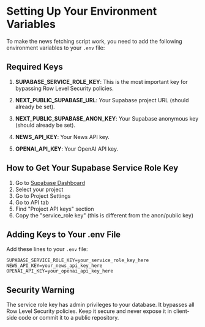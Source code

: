 # Setting Up Your Environment Variables

To make the news fetching script work, you need to add the following environment variables to your `.env` file:

## Required Keys

1. **SUPABASE_SERVICE_ROLE_KEY**: This is the most important key for bypassing Row Level Security policies.

2. **NEXT_PUBLIC_SUPABASE_URL**: Your Supabase project URL (should already be set).

3. **NEXT_PUBLIC_SUPABASE_ANON_KEY**: Your Supabase anonymous key (should already be set).

4. **NEWS_API_KEY**: Your News API key.

5. **OPENAI_API_KEY**: Your OpenAI API key.

## How to Get Your Supabase Service Role Key

1. Go to [Supabase Dashboard](https://supabase.com/dashboard)
2. Select your project
3. Go to Project Settings
4. Go to API tab
5. Find "Project API keys" section
6. Copy the "service_role key" (this is different from the anon/public key)

## Adding Keys to Your .env File

Add these lines to your `.env` file:

```
SUPABASE_SERVICE_ROLE_KEY=your_service_role_key_here
NEWS_API_KEY=your_news_api_key_here
OPENAI_API_KEY=your_openai_api_key_here
```

## Security Warning

The service role key has admin privileges to your database. It bypasses all Row Level Security policies. Keep it secure and never expose it in client-side code or commit it to a public repository.
